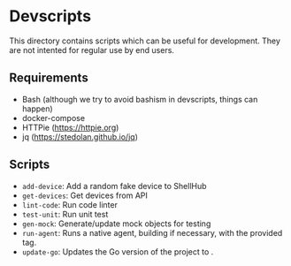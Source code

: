 # Devscripts

This directory contains scripts which can be useful for development.
They are not intented for regular use by end users.

## Requirements

* Bash (although we try to avoid bashism in devscripts, things can happen)
* docker-compose
* HTTPie (https://httpie.org)
* jq (https://stedolan.github.io/jq)

## Scripts

* `add-device`: Add a random fake device to ShellHub
* `get-devices`: Get devices from API
* `lint-code`: Run code linter
* `test-unit`: Run unit test
* `gen-mock`: Generate/update mock objects for testing
* `run-agent`: Runs a native agent, building if necessary, with the provided tag.
* `update-go`: Updates the Go version of the project to <version>.
